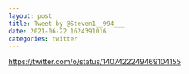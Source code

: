 ```yaml
--- 
layout: post 
title: Tweet by @Steven1__994___ 
date: 2021-06-22 1624391016 
categories: twitter 
--- 
```

https://twitter.com/o/status/1407422249469104155